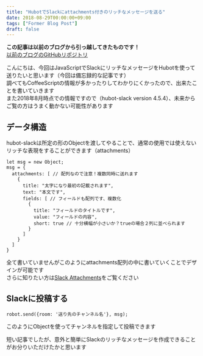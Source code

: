```yaml
---
title: "HubotでSlackにattachments付きのリッチなメッセージを送る"
date: 2018-08-29T00:00:00+09:00
tags: ["Former Blog Post"]
draft: false
---
```


<p class="warn">
  <strong>この記事は以前のブログから引っ越してきたものです！</strong><br>
  <a href="https://github.com/kakudo415/blog">以前のブログのGitHubリポジトリ</a>
</p>

こんにちは、今回はJavaScriptでSlackにリッチなメッセージをHubotを使って送りたいと思います（今回は備忘録的な記事です）  
調べてもCoffeeScriptの情報が多かったりしてわかりにくかったので、出来たことを書いていきます  
また2018年8月時点での情報ですので（hubot-slack version 4.5.4）、未来からご覧の方はうまく動かない可能性があります
## データ構造
hubot-slackは所定の形のObjectを渡してやることで、通常の使用では使えないリッチな表現をすることができます（attachments）  
<pre><code>let msg = new Object;  
msg = {
  attachments: [ // 配列なので注意！複数同時に送れます
    {
      title: "太字になり最初の記載されます",
      text: "本文です",
      fields: [ // フィールドも配列です、複数化
        {
          title: "フィールドのタイトルです",
          value: "フィールドの内容",
          short: true // 十分横幅が小さいか？trueの場合２列に並べられます
        }
      ]
    }
  ]
}</code></pre>

全て書いていませんがこのようにattachments配列の中に書いていくことでデザインが可能です  
さらに知りたい方は[Slack Attachments](https://api.slack.com/docs/message-attachments)をご覧ください  

## Slackに投稿する
<pre><code>robot.send({room: '送り先のチャンネル名'}, msg);</code></pre>

このようにObjectを使ってチャンネルを指定して投稿できます

短い記事でしたが、意外と簡単にSlackのリッチなメッセージを作成できることがお分りいただけたかと思います
